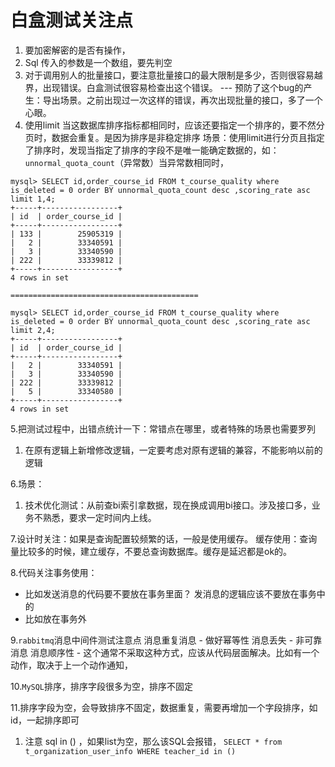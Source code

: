 # 白盒测试关注点

1. 要加密解密的是否有操作，
2. Sql 传入的参数是一个数组，要先判空
3. 对于调用别人的批量接口，要注意批量接口的最大限制是多少，否则很容易越界，出现错误。白盒测试很容易检查出这个错误。
   --- 预防了这个bug的产生：导出场景。之前出现过一次这样的错误，再次出现批量的接口，多了一个心眼。
4. 使用limit 当这数据库排序指标都相同时，应该还要指定一个排序的，要不然分页时，数据会重复。是因为排序是非稳定排序 场景：使用limit进行分页且指定了排序时，发现当指定了排序的字段不是唯一能确定数据的，如：`unnormal_quota_count`（异常数）当异常数相同时，

```
mysql> SELECT id,order_course_id FROM t_course_quality where is_deleted = 0 order BY unnormal_quota_count desc ,scoring_rate asc limit 1,4;
+-----+-----------------+
| id  | order_course_id |
+-----+-----------------+
| 133 |        25905319 |
|   2 |        33340591 |
|   3 |        33340590 |
| 222 |        33339812 |
+-----+-----------------+
4 rows in set

==========================================

mysql> SELECT id,order_course_id FROM t_course_quality where is_deleted = 0 order BY unnormal_quota_count desc ,scoring_rate asc limit 2,4;
+-----+-----------------+
| id  | order_course_id |
+-----+-----------------+
|   2 |        33340591 |
|   3 |        33340590 |
| 222 |        33339812 |
|   5 |        33340580 |
+-----+-----------------+
4 rows in set
```

5.把测试过程中，出错点统计一下：常错点在哪里，或者特殊的场景也需要罗列

1. 在原有逻辑上新增修改逻辑，一定要考虑对原有逻辑的兼容，不能影响以前的逻辑

6.场景：

1. 技术优化测试：从前查bi索引拿数据，现在换成调用bi接口。涉及接口多，业务不熟悉，要求一定时间内上线。

7.设计时关注：如果是查询配置较频繁的话，一般是使用缓存。 缓存使用：查询量比较多的时候，建立缓存，不要总查询数据库。缓存是延迟都是ok的。

8.代码关注事务使用：

- 比如发送消息的代码要不要放在事务里面？ 发消息的逻辑应该不要放在事务中的
- 比如放在事务外

9.`rabbitmq`消息中间件测试注意点 消息重复消息 - 做好幂等性 消息丢失 - 非可靠消息 消息顺序性 - 这个通常不采取这种方式，应该从代码层面解决。比如有一个动作，取决于上一个动作通知，

10.`MySQL`排序，排序字段很多为空，排序不固定

11.排序字段为空，会导致排序不固定，数据重复，需要再增加一个字段排序，如id，一起排序即可

1. 注意 sql in () ，如果list为空，那么该SQL会报错， `SELECT * from t_organization_user_info WHERE teacher_id in ()`